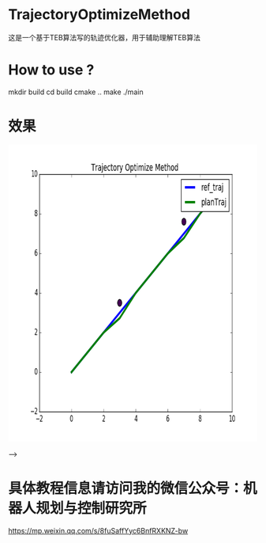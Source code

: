 # TrajectoryOptimizeMethod
这是一个基于TEB算法写的轨迹优化器，用于辅助理解TEB算法

# How to use ?
mkdir build
cd build
cmake ..
make
./main

# 效果


<p align="center">
  <img src="https://github.com/JackJu-HIT/TrajectoryOptimizeMethod/blob/master/result.png" width = "600" height = "600"/>
</p> -->

# 具体教程信息请访问我的微信公众号：机器人规划与控制研究所

https://mp.weixin.qq.com/s/8fuSaffYyc6BnfRXKNZ-bw
